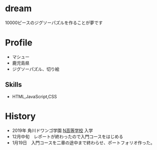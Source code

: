 # dream
10000ピースのジグソーパズルを作ることが夢です

# Profile
- マシュー
- 鹿児島県
- ジグソーパズル、切り絵
## Skills
- HTML,JavaScript,CSS

# History
- 2019年 角川ドワンゴ学園 [N高等学校](URL) 入学
- 12月中旬　レポートが終わったので入門コースをはじめる
- 1月19日　入門コースを二章の途中まで終わらせ、ポートフォリオ作った。


